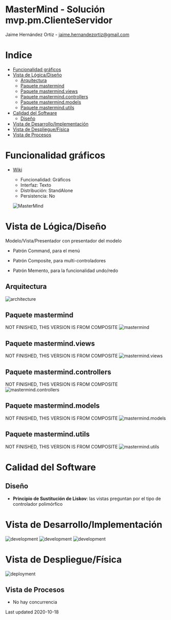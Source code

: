 # MasterMind - Solución mvp.pm.ClienteServidor

Jaime Hernández Ortiz - jaime.hernandezortiz@gmail.com

# Indice
 - [Funcionalidad gráficos](#Funcionalidad-gráficos)
 - [Vista de Lógica/Diseño](#Vista-de-LógicaDiseño)
    * [Arquitectura](#Arquitectura)
    * [Paquete mastermind](#Paquete-mastermind)
    * [Paquete mastermind.views](#Paquete-mastermindviews)
    * [Paquete mastermind.controllers](#Paquete-mastermindcontrollers)
    * [Paquete mastermind.models](#Paquete-mastermindmodels)
    * [Paquete mastermind.utils](#Paquete-mastermindutils)
 - [Calidad del Software](#Calidad-del-Software)
    * [Diseño](#Diseño)
 - [Vista de Desarrollo/Implementación](#Vista-de-DesarrolloImplementación)
 - [Vista de Despliegue/Física](#Vista-de-DespliegueFísica)
 - [Vista de Procesos](#Vista-de-Procesos)

# Funcionalidad gráficos
 - [Wiki](https://en.wikipedia.org/wiki/Mastermind_(board_game))
    - Funcionalidad: Gráficos
    - Interfaz: Texto
    - Distribución: StandAlone
    - Persistencia: No
 
    ![MasterMind](https://github.com/zuldare/masterCloudURJC-1-calidad-softwar/mvp.pm.ClienteServidor/docs/images/300px-mastermind.jpg?raw=true)
 
# Vista de Lógica/Diseño
Modelo/Vista/Presentador con presentador del modelo

* Patrón Command, para el menú

* Patrón Composite, para multi-controladores

* Patrón Memento, para la funcionalidad undo/redo

## Arquitectura
![architecture](/docs/images/MasterMindArquitecture.png?raw=true)

## Paquete mastermind
NOT FINISHED, THIS VERSION IS FROM COMPOSITE
![mastermind](/docs/images/PackageMasterMind.png?raw=true)

## Paquete mastermind.views 
NOT FINISHED, THIS VERSION IS FROM COMPOSITE
![mastermind.views](/docs/images/PackageMasterMindViews.png?raw=true)

## Paquete mastermind.controllers
NOT FINISHED, THIS VERSION IS FROM COMPOSITE
![mastermind.controllers](/docs/images/PackageMasterMindControllers.png?raw=true)

## Paquete mastermind.models
NOT FINISHED, THIS VERSION IS FROM COMPOSITE
![mastermind.models](/docs/images/PackageMasterMindModels.png?raw=true)

## Paquete mastermind.utils
NOT FINISHED, THIS VERSION IS FROM COMPOSITE
![mastermind.utils](/docs/images/PackageMasterMindUtils.png?raw=true)

# Calidad del Software

## Diseño

- **Principio de Sustitución de Liskov**: las vistas preguntan por el tipo de controlador polimórfico
  
# Vista de Desarrollo/Implementación
![development](/docs/images/MasterMindDevelopment.png?raw=true)
![development](/docs/images/MasterMindDevelopmentClient.png?raw=true)
![development](/docs/images/MasterMindDevelopmentServer.png?raw=true)

# Vista de Despliegue/Física
![deployment](/docs/images/MasterMindDeployment.png?raw=true)

## Vista de Procesos

-   No hay concurrencia

Last updated 2020-10-18